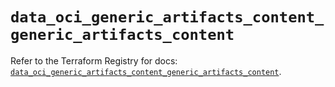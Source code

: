 # `data_oci_generic_artifacts_content_generic_artifacts_content`

Refer to the Terraform Registry for docs: [`data_oci_generic_artifacts_content_generic_artifacts_content`](https://registry.terraform.io/providers/oracle/oci/7.19.0/docs/data-sources/generic_artifacts_content_generic_artifacts_content).
